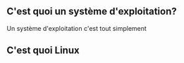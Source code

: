 ## C'est quoi un système d'exploitation?
Un système d'exploitation c'est tout simplement 

## C'est quoi Linux
